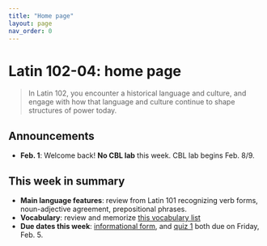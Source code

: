 ```yaml
---
title: "Home page"
layout: page
nav_order: 0
---
```



# Latin 102-04: home page

> In Latin 102, you encounter a historical language and culture, and engage with how that language and culture continue to shape structures of power today.

## Announcements

- **Feb. 1**: Welcome back!  **No CBL lab** this week.  CBL lab begins Feb. 8/9.


## This week in summary

- **Main language features**:   review from Latin 101 recognizing verb forms, noun-adjective agreement, prepositional phrases.
- **Vocabulary**:  review and memorize [this vocabulary list](./vocabulary/week1/)
- **Due dates this week**:  [informational form](./checklist/infoform/), and [quiz 1](./checklist/quiz1/) both due on Friday, Feb. 5.



